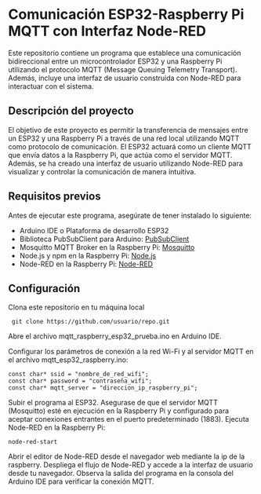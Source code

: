 # Comunicación ESP32-Raspberry Pi MQTT con Interfaz Node-RED
Este repositorio contiene un programa que establece una comunicación bidireccional entre un microcontrolador ESP32 y una Raspberry Pi utilizando el protocolo MQTT (Message Queuing Telemetry Transport). Además, incluye una interfaz de usuario construida con Node-RED para interactuar con el sistema.

## Descripción del proyecto
El objetivo de este proyecto es permitir la transferencia de mensajes entre un ESP32 y una Raspberry Pi a través de una red local utilizando MQTT como protocolo de comunicación. El ESP32 actuará como un cliente MQTT que envía datos a la Raspberry Pi, que actúa como el servidor MQTT. Además, se ha creado una interfaz de usuario utilizando Node-RED para visualizar y controlar la comunicación de manera intuitiva.

## Requisitos previos
Antes de ejecutar este programa, asegúrate de tener instalado lo siguiente:

+ Arduino IDE o Plataforma de desarrollo ESP32
+ Biblioteca PubSubClient para Arduino: [PubSubClient](https://github.com/knolleary/pubsubclient)
+ Mosquitto MQTT Broker en la Raspberry Pi: [Mosquitto](https://mosquitto.org/)
+ Node.js y npm en la Raspberry Pi: [Node.js](https://nodejs.org/en)
+ Node-RED en la Raspberry Pi: [Node-RED](https://nodered.org/)

## Configuración
Clona este repositorio en tu máquina local

``` git clone https://github.com/usuario/repo.git```

Abre el archivo mqtt_raspberry_esp32_prueba.ino en Arduino IDE.

Configurar los parámetros de conexión a la red Wi-Fi y al servidor MQTT en el archivo mqtt_esp32_raspberry.ino:

```
const char* ssid = "nombre_de_red_wifi";
const char* password = "contraseña_wifi";
const char* mqtt_server = "direccion_ip_raspberry_pi";
```

Subir el programa al ESP32.
Asegurase de que el servidor MQTT (Mosquitto) esté en ejecución en la Raspberry Pi y configurado para aceptar conexiones entrantes en el puerto predeterminado (1883).
Ejecuta Node-RED en la Raspberry Pi:

```node-red-start```

Abrir el editor de Node-RED desde el navegador web mediante la ip de la raspberry.
Despliega el flujo de Node-RED y accede a la interfaz de usuario desde tu navegador.
Observa la salida del programa en la consola del Arduino IDE para verificar la conexión MQTT.
